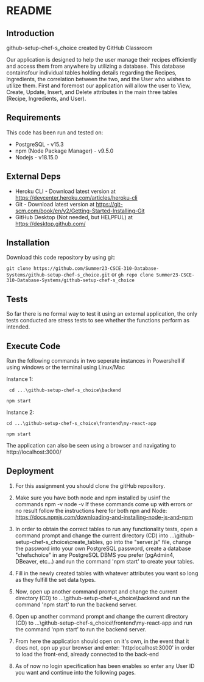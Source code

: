 # README

## Introduction

github-setup-chef-s_choice created by GitHub Classroom

Our application is designed to help the user manage their recipes efficiently and access them from anywhere by utilizing a database. This database containsfour individual tables holding details regarding the Recipes, Ingredients, the correlation between the two, and the User who wishes to utilize them. First and foremost our application will allow the user to View, Create, Update, Insert, and Delete attributes in the main three tables (Recipe, Ingredients, and User).

## Requirements

This code has been run and tested on:

- PostgreSQL - v15.3
- npm (Node Package Manager) - v9.5.0
- Nodejs - v18.15.0

## External Deps

- Heroku CLI - Download latest version at https://devcenter.heroku.com/articles/heroku-cli
- Git - Download latest version at https://git-scm.com/book/en/v2/Getting-Started-Installing-Git
- GitHub Desktop (Not needed, but HELPFUL) at https://desktop.github.com/

## Installation

Download this code repository by using git:

`git clone https://github.com/Summer23-CSCE-310-Database-Systems/github-setup-chef-s_choice.git`
 or 
`gh repo clone Summer23-CSCE-310-Database-Systems/github-setup-chef-s_choice`

## Tests

So far there is no formal way to test it using an external application, the only tests conducted are stress tests to see whether the functions perform as intended.

## Execute Code

Run the following commands in two seperate instances in Powershell if using windows or the terminal using Linux/Mac

Instance 1: 

` cd ...\github-setup-chef-s_choice\backend`

`npm start`

Instance 2: 

`cd ...\github-setup-chef-s_choice\frontend\my-react-app`

`npm start`

The application can also be seen using a browser and navigating to http://localhost:3000/

## Deployment

1. For this assignment you should clone the gitHub repository.

2. Make sure you have both node and npm installed by usinf the commands
    npm -v
    node -v
   If these commands come up with errors or no result follow the instructions here for both npn and Node: https://docs.npmjs.com/downloading-and-installing-node-js-and-npm

3. In order to obtain the correct tables to run any functionality tests, open a command prompt and change the current directory (CD) into
   ...\github-setup-chef-s_choice\create_tables, go into the "server.js" file, change the password into your own PostgreSQL password, create a database "chefschoice" in any PostgreSQL DBMS you prefer (pgAdmin4, DBeaver, etc...) and run the command 'npm start' to create your tables.

4. Fill in the newly created tables with whatever attributes you want so long as they fulfill the set data types.

5. Now, open up another command prompt and change the current directory (CD) to ...\github-setup-chef-s_choice\backend 
   and run the command 'npm start' to run the backend server.

6. Open up another command prompt and change the current directory (CD) to ...\github-setup-chef-s_choice\frontend\my-react-app 
   and run the command 'npm start' to run the   backend server.

7. From here the application should open on it's own, in the event that it does not, opn up your browser and enter:
   'http:localhost:3000' in order to load the front-end, already connected to the back-end

8. As of now no login specification has been enables so enter any User ID you want and continue into the following pages.

